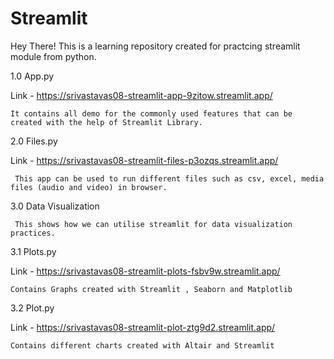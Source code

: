 # Streamlit

Hey There! This is a learning repository created for practcing streamlit module from python.

1.0 App.py

  Link - https://srivastavas08-streamlit-app-9zitow.streamlit.app/
    
    It contains all demo for the commonly used features that can be created with the help of Streamlit Library.
    
 2.0 Files.py
 
  Link - https://srivastavas08-streamlit-files-p3ozqs.streamlit.app/
  
     This app can be used to run different files such as csv, excel, media files (audio and video) in browser.
     
 3.0 Data Visualization
     
     This shows how we can utilise streamlit for data visualization practices.
     
 3.1 Plots.py 
 
  Link - https://srivastavas08-streamlit-plots-fsbv9w.streamlit.app/
  
    Contains Graphs created with Streamlit , Seaborn and Matplotlib
 
 3.2 Plot.py
 
  Link - https://srivastavas08-streamlit-plot-ztg9d2.streamlit.app/
  
    Contains different charts created with Altair and Streamlit
